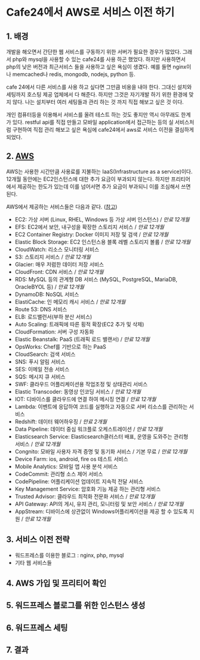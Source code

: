 # Cafe24에서 AWS로 서비스 이전 하기 

## 1. 배경
 개발을 해오면서 간단한 웹 서비스를 구동하기 위한 서버가 필요한 경우가 많았다. 그래서 php와 mysql을 사용할 수 있는 cafe24를 사용 하곤 했었다. 하지만 사용하면서 php의 낮은 버전과 최근서비스 들을 사용하고 싶은 욕심이 생겼다. 예를 들면 nginx이나 memcached나 redis, mongodb, nodejs, python 등. 
 
 cafe 24에서 다른 서비스를 사용 하고 싶다면 그만큼 비용을 내야 한다. 그대신 설치와 세팅까지 호스팅 제공 업체에서 다 해준다. 하지만 그것은 자기개발 하기 위한 환경에 맞지 않다. 나는 설치부터 여러 세팅들과 관리 하는 것 까지 직접 해보고 싶은 것 이다. 
 
 개인 컴퓨터등을 이용해서 서비스를 올려 테스트 하는 것도 좋지만 역시 아무래도 한계가 있다. restful api를 직접 만들고 모바일 application에서 접근하는 등의 실 서비스처럼 구현하여 직접 관리 해보고 싶은 욕심에 cafe24에서 aws로 서비스 이전을 결심하게 되었다. 

## 2. [AWS](https://aws.amazon.com/ko/free/?sc_channel=PS&sc_campaign=acquisition_KR&sc_publisher=google&sc_medium=cloud_computing_b&sc_content=aws_core_e&sc_detail=a.w.s&sc_category=cloud_computing&sc_segment=96234177528&sc_matchtype=e&sc_country=kr&s_kwcid=AL!4422!3!96234177528!e!!g!!a.w.s&ef_id=VuUp7QAABXCEtQRt:20160917045540:s)  
 AWS는 사용한 시간만큼 사용료를 지불하는 IaaS(Infrastructure as a service)이다. 12개월 동안에는 EC2인스턴스에 대한 추가 요금이 부과되지 않는다. 하지만 프리티어에서 제공하는 한도가 있는데 이를 넘어서면 추가 요금이 부과되니 이를 조심해서 쓰면 된다. 
 
 AWS에서 제공하는 서비스들은 다음과 같다. 
([참고](http://www.clien.net/cs2/bbs/board.php?bo_table=lecture&wr_id=243080))
- EC2: 가상 서버 (Linux, RHEL, Windows 등 가상 서버 인스턴스) / *만료 12개월*  
- EFS: EC2에서 보안, 내구성을 확장한 스토리지 서비스 / *만료 12개월*  
- EC2 Container Registry: Docker 이미지 저장 및 검색 / *만료 12개월*
- Elastic Block Storage: EC2 인스턴스용 블록 레벨 스토리지 볼륨 / *만료 12개월* 
- CloudWatch: 리소스 모니터링 서비스 
- S3: 스토리지 서비스 / *만료 12개월*  
- Glacier: 매우 저렴한 데이터 저장 서비스
- CloudFront: CDN 서비스 / *만료 12개월*
- RDS: MySQL 등의 관계형 DB 서비스 (MySQL, PostgreSQL, MariaDB, OracleBYOL 등) / *만료 12개월*
- DynamoDB: NoSQL 서비스
- ElastiCache: 인 메모리 캐시 서비스 / *만료 12개월*
- Route 53: DNS 서비스
- ELB: 로드밸런서(부하 분산 서비스)
- Auto Scaling: 트래픽에 따른 횡적 확장(EC2 추가 및 삭제)
- CloudFormation: 서버 구성 자동화
- Elastic Beanstalk: PaaS (트래픽 로드 밸랜서) / *만료 12개월*
- OpsWorks: Chef를 기반으로 하는 PaaS
- CloudSearch: 검색 서비스
- SNS: 푸시 알림 서비스
- SES: 이메일 전송 서비스
- SQS: 메시지 큐 서비스
- SWF: 클라우드 어플리케이션용 작업조정 및 상태관리 서비스 
- Elastic Transcoder: 동영상 인코딩 서비스 / *만료 12개월*
- IOT: 디바이스를 클라우드에 연결 하여 메시징 연결 / *만료 12개월*
- Lambda: 이벤트에 응답하여 코드를 실행하고 자동으로 서버 리소스를 관리하는 서비스 
- Redshift: 데이터 웨어하우징 / *만료 2개월*
- Data Pipeline: 데이터 중심 워크플로 오케스트레이션 / *만료 12개월*
- Elasticsearch Service: Elasticsearch클러스터 배표, 운영을 도와주는 관리형 서비스 / *만료 12개월*
- Congnito: 모바일 사용자 자격 증명 및 동기화 서비스 / 기본 무료 / *만료 12개월*
- Device Farm: ios, android, fire os 테스트 서비스 
- Mobile Analytics: 모바일 앱 사용 분석 서비스 
- CodeCommit: 관리형 소스 제어 서비스 
- CodePipeline: 어플리케이션 업데이트 지속적 전달 서비스 
- Key Management Service: 암호화 기능 제공 하는 관리형 서비스 
- Trusted Advisor: 클라우드 최적화 전문화 서비스 / *만료 12개월*
- API Gateway: API의 게시, 유지 관리, 모니터링 및 보안 서비스 / *만료 12개월*
- AppStream: 디바이스에 상관없이 Windows어플리케이션을 제공 할 수 있도록 지원 / *만료 12개월*

## 3. 서비스 이전 전략 
- 워드프레스를 이용한 블로그 : nginx, php, mysql
- 기타 웹 서비스들 

## 4. AWS 가입 및 프리티어 확인 

## 5. 워드프레스 블로그를 위한 인스턴스 생성 

## 6. 워드프레스 세팅 

## 7. 결과 





